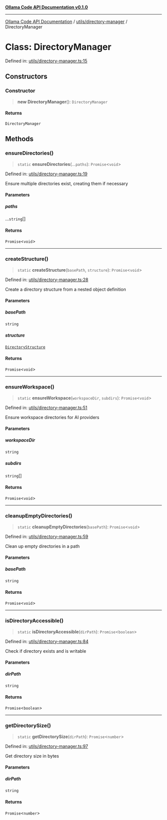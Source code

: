 [**Ollama Code API Documentation v0.1.0**](../../../README.md)

***

[Ollama Code API Documentation](../../../modules.md) / [utils/directory-manager](../README.md) / DirectoryManager

# Class: DirectoryManager

Defined in: [utils/directory-manager.ts:15](https://github.com/erichchampion/ollama-code/blob/3fe0ce113b10803e1393cbc2fdc48d5134e8d686/ollama-code/src/utils/directory-manager.ts#L15)

## Constructors

### Constructor

> **new DirectoryManager**(): `DirectoryManager`

#### Returns

`DirectoryManager`

## Methods

### ensureDirectories()

> `static` **ensureDirectories**(...`paths`): `Promise`\<`void`\>

Defined in: [utils/directory-manager.ts:19](https://github.com/erichchampion/ollama-code/blob/3fe0ce113b10803e1393cbc2fdc48d5134e8d686/ollama-code/src/utils/directory-manager.ts#L19)

Ensure multiple directories exist, creating them if necessary

#### Parameters

##### paths

...`string`[]

#### Returns

`Promise`\<`void`\>

***

### createStructure()

> `static` **createStructure**(`basePath`, `structure`): `Promise`\<`void`\>

Defined in: [utils/directory-manager.ts:28](https://github.com/erichchampion/ollama-code/blob/3fe0ce113b10803e1393cbc2fdc48d5134e8d686/ollama-code/src/utils/directory-manager.ts#L28)

Create a directory structure from a nested object definition

#### Parameters

##### basePath

`string`

##### structure

[`DirectoryStructure`](../interfaces/DirectoryStructure.md)

#### Returns

`Promise`\<`void`\>

***

### ensureWorkspace()

> `static` **ensureWorkspace**(`workspaceDir`, `subdirs`): `Promise`\<`void`\>

Defined in: [utils/directory-manager.ts:51](https://github.com/erichchampion/ollama-code/blob/3fe0ce113b10803e1393cbc2fdc48d5134e8d686/ollama-code/src/utils/directory-manager.ts#L51)

Ensure workspace directories for AI providers

#### Parameters

##### workspaceDir

`string`

##### subdirs

`string`[]

#### Returns

`Promise`\<`void`\>

***

### cleanupEmptyDirectories()

> `static` **cleanupEmptyDirectories**(`basePath`): `Promise`\<`void`\>

Defined in: [utils/directory-manager.ts:59](https://github.com/erichchampion/ollama-code/blob/3fe0ce113b10803e1393cbc2fdc48d5134e8d686/ollama-code/src/utils/directory-manager.ts#L59)

Clean up empty directories in a path

#### Parameters

##### basePath

`string`

#### Returns

`Promise`\<`void`\>

***

### isDirectoryAccessible()

> `static` **isDirectoryAccessible**(`dirPath`): `Promise`\<`boolean`\>

Defined in: [utils/directory-manager.ts:84](https://github.com/erichchampion/ollama-code/blob/3fe0ce113b10803e1393cbc2fdc48d5134e8d686/ollama-code/src/utils/directory-manager.ts#L84)

Check if directory exists and is writable

#### Parameters

##### dirPath

`string`

#### Returns

`Promise`\<`boolean`\>

***

### getDirectorySize()

> `static` **getDirectorySize**(`dirPath`): `Promise`\<`number`\>

Defined in: [utils/directory-manager.ts:97](https://github.com/erichchampion/ollama-code/blob/3fe0ce113b10803e1393cbc2fdc48d5134e8d686/ollama-code/src/utils/directory-manager.ts#L97)

Get directory size in bytes

#### Parameters

##### dirPath

`string`

#### Returns

`Promise`\<`number`\>
